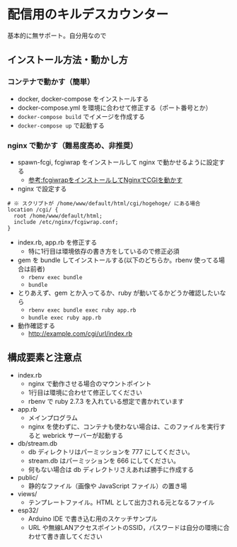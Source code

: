 # 配信用のキルデスカウンター

基本的に無サポート。自分用なので

## インストール方法・動かし方

### コンテナで動かす（簡単）

- docker, docker-compose をインストールする
- docker-compose.yml を環境に合わせて修正する（ポート番号とか）
- `docker-compose build` でイメージを作成する
- `docker-compose up` で起動する

### nginx で動かす（難易度高め、非推奨）
- spawn-fcgi, fcgiwrap をインストールして nginx で動かせるように設定する
  - [参考:fcgiwrapをインストールしてNginxでCGIを動かす](https://worklog.be/archives/3230)
- nginx で設定する
```
# ※ スクリプトが /home/www/default/html/cgi/hogehoge/ にある場合
location /cgi/ {
  root /home/www/default/html;
  include /etc/nginx/fcgiwrap.conf;
}
```
- index.rb, app.rb を修正する
  - 特に1行目は環境依存の書き方をしているので修正必須
- gem を bundle してインストールする(以下のどちらか。rbenv 使ってる場合は前者)
  - `rbenv exec bundle`
  - `bundle`
- とりあえず、gem とか入ってるか、ruby が動いてるかどうか確認したいなら
  - `rbenv exec bundle exec ruby app.rb`
  - `bundle exec ruby app.rb`
- 動作確認する
  - http://example.com/cgi/url/index.rb


## 構成要素と注意点

- index.rb
  - nginx で動作させる場合のマウントポイント
  - 1行目は環境に合わせて修正してください
  - rbenv で ruby 2.7.3 を入れている想定で書かれています
- app.rb
  - メインプログラム
  - nginx を使わずに、コンテナも使わない場合は、このファイルを実行すると webrick サーバーが起動する
- db/stream.db
  - db ディレクトリはパーミッションを 777 にしてください。
  - stream.db はパーミッションを 666 にしてください。
  - 何もない場合は db ディレクトリさえあれば勝手に作成する
- public/
  - 静的なファイル（画像や JavaScript ファイル）の置き場
- views/
  - テンプレートファイル。HTML として出力される元となるファイル
- esp32/
  - Arduino IDE で書き込む用のスケッチサンプル
  - URL や無線LANアクセスポイントのSSID，パスワードは自分の環境に合わせて書き直してください
